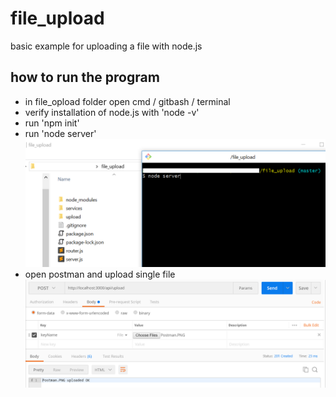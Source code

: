 # file_upload
basic example for uploading a file with node.js

## how to run the program

- in file_opload folder open cmd / gitbash / terminal
- verify installation of node.js with 'node -v'
- run 'npm init'
- run 'node server'
![alt text](https://raw.githubusercontent.com/AmirLavi2/file_upload/master/run.PNG)
- open postman and upload single file
![alt text](https://raw.githubusercontent.com/AmirLavi2/file_upload/master/Postman.PNG)
